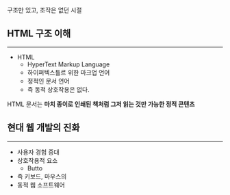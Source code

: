 구조만 있고, 조작은 없던 시절

## HTML 구조 이해
---
- HTML
	- HyperText Markup Language 
	- 하이퍼텍스틀르 위한 마크업 언어
	- 정적인 문서 언어
	- 즉 동적 상호작용은 없다.

HTML 문서는 **마치 종이로 인쇄된 책처럼 그저 읽는 것만 가능한 정적 콘텐츠**

## 현대 웹 개발의 진화
---
- 사용자 경험 증대
- 상호작용적 요소
	- Butto
- 즉 키보드, 마우스의 
- 동적 웹 소프트웨어
